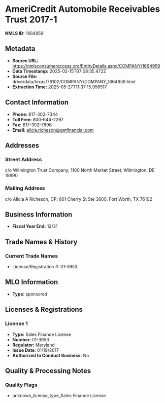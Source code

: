 # AmeriCredit Automobile Receivables Trust 2017-1

**NMLS ID:** 1664959

## Metadata
- **Source URL:** https://nmlsconsumeraccess.org/EntityDetails.aspx/COMPANY/1664959
- **Data Timestamp:** 2025-02-15T07:08:35.472Z
- **Source File:** drive/data/texas/76102/COMPANY/COMPANY_1664959.html
- **Extraction Time:** 2025-05-27T11:37:15.996517

## Contact Information
- **Phone:** 817-302-7344
- **Toll Free:** 800-644-2297
- **Fax:** 817-302-7896
- **Email:** alicia.richeson@gmfinancial.com

## Addresses
### Street Address
c/o Wilmington Trust Company; 1100 North Market Street; Wilmington, DE 19890

### Mailing Address
c/o Alicia A Richeson, CP; 801 Cherry St Ste 3600; Fort Worth, TX 76102

## Business Information
- **Fiscal Year End:** 12/31

## Trade Names & History
### Current Trade Names
- License/Registration #: 01-3953

## MLO Information
- **Type:** sponsored

## Licenses & Registrations

### License 1
- **Type:** Sales Finance License
- **Number:** 01-3953
- **Regulator:** Maryland
- **Issue Date:** 01/19/2017
- **Authorized to Conduct Business:** No

## Quality & Processing Notes
### Quality Flags
- unknown_license_type_Sales Finance License
